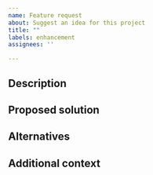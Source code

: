 ```yaml
---
name: Feature request
about: Suggest an idea for this project
title: ""
labels: enhancement
assignees: ''

---
```


## Description
<!-- A clear and concise description of what the feature request is. -->




## Proposed solution
<!-- A clear and concise description of what you want to happen. -->




## Alternatives
<!-- A clear and concise description of any alternative solutions or features you've considered. -->




## Additional context
<!-- Add any other context or screenshots about the feature request here. -->


